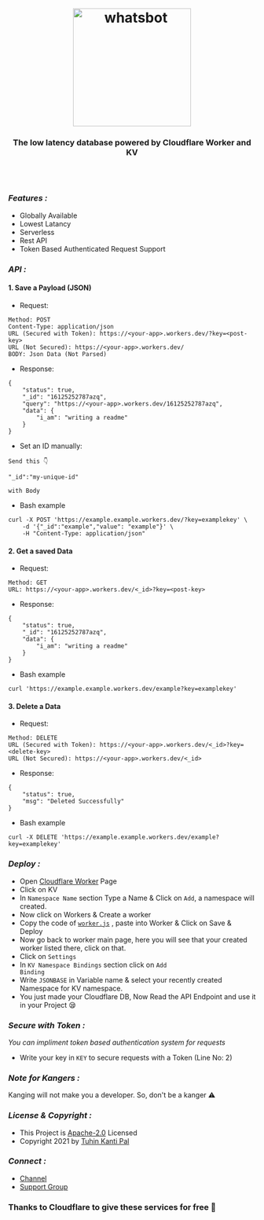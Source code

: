 <h1 align="center">
  <a href="https://github.com/cachecleanerjeet/CloudflareDB"><img src="https://telegra.ph/file/9883b51597e9c4f825269.png" alt="whatsbot" width="240"></a>
  <br>
</h1>
<h3 align="center">The low latency database powered by Cloudflare Worker and KV</h3>
<br><br>

### *Features :*

- Globally Available
- Lowest Latancy
- Serverless
- Rest API
- Token Based Authenticated Request Support

### *API :*

#### 1. Save a Payload (JSON)

- Request:

```
Method: POST
Content-Type: application/json
URL (Secured with Token): https://<your-app>.workers.dev/?key=<post-key>
URL (Not Secured): https://<your-app>.workers.dev/
BODY: Json Data (Not Parsed)
```

- Response:

```
{
    "status": true,
    "_id": "16125252787azq",
    "query": "https://<your-app>.workers.dev/16125252787azq",
    "data": {
        "i_am": "writing a readme"
    }
}
```

- Set an ID manually:

```
Send this 👇

"_id":"my-unique-id"

with Body
```

- Bash example

```
curl -X POST 'https://example.example.workers.dev/?key=examplekey' \
    -d '{"_id":"example","value": "example"}' \
    -H "Content-Type: application/json"
```

#### 2. Get a saved Data

- Request:

```
Method: GET
URL: https://<your-app>.workers.dev/<_id>?key=<post-key>
```

- Response:

```
{
    "status": true,
    "_id": "16125252787azq",
    "data": {
        "i_am": "writing a readme"
    }
}
```

- Bash example

```
curl 'https://example.example.workers.dev/example?key=examplekey' 
```

#### 3. Delete a Data

- Request:

```
Method: DELETE
URL (Secured with Token): https://<your-app>.workers.dev/<_id>?key=<delete-key>
URL (Not Secured): https://<your-app>.workers.dev/<_id>
```

- Response:

```
{
    "status": true,
    "msg": "Deleted Successfully"
}
```

- Bash example

```
curl -X DELETE 'https://example.example.workers.dev/example?key=examplekey' 
```

### *Deploy :*

- Open [Cloudflare Worker](https://workers.cloudflare.com "Cloudflare Worker") Page
- Click on KV
- In <code>Namespace Name</code> section Type a Name & Click on <code>Add</code>, a namespace will created.
- Now click on Workers & Create a worker
- Copy the code of <code>[worker.js](https://github.com/cachecleanerjeet/CloudflareDB/blob/main/worker.js "worker.js")</code> , paste into Worker & Click on Save & Deploy
- Now go back to worker main page, here you will see that your created worker listed there, click on that.
- Click on <code>Settings</code>
- In <code>KV Namespace Bindings</code> section click on <code>Add Binding</code>
- Write <code>JSONBASE</code> in Variable name & select your recently created Namespace for KV namespace.
- You just made your Cloudflare DB, Now Read the API Endpoint and use it in your Project 😪

### *Secure with Token :*

*You can impliment token based authentication system for requests*

- Write your key in <code>KEY</code> to secure requests with a Token (Line No: 2)

### *Note for Kangers :*

Kanging will not make you a developer. So, don't be a kanger ⚠

### *License & Copyright :*

- This Project is [Apache-2.0](https://github.com/cachecleanerjeet/CloudflareDB/blob/main/LICENSE) Licensed
- Copyright 2021 by [Tuhin Kanti Pal](https://github.com/cachecleanerjeet)

### *Connect :*

- [Channel](https://telegram.dog/tprojects)
- [Support Group](https://telegram.dog/t_projects)

### Thanks to Cloudflare to give these services for free 🥰
